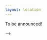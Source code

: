 ```yaml
---
layout: location
---
```

To be announced!
<!--

FACS 2023 presentations and discussion were held online on Zoom.

Feedback and discussion from the audience made use of Zoom's chat
functionality.  Audience members who submitted a question were unmuted for
follow-up questions.

Online coffee breaks were held on wonder.me,
where it is possible to form ad-hoc groups to talk one-on-one or in small
groups.

<!-- You can adapt the design as well as the section shown on the map by copying the `assets/js/main.js` from the theme's repository and editing it. See also the subsection [Location / Room Overview](https://github.com/DigitaleGesellschaft/jekyll-theme-conference/#location--room-overview) section of the theme's README file. -->

-->